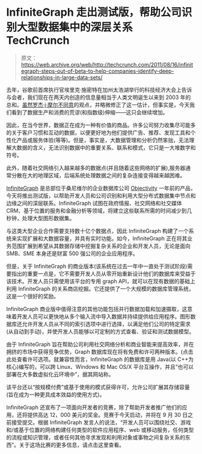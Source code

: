 # InfiniteGraph 走出测试版，帮助公司识别大型数据集中的深层关系 TechCrunch

> 原文：<https://web.archive.org/web/http://techcrunch.com/2011/08/16/infinitegraph-steps-out-of-beta-to-help-companies-identify-deep-relationships-in-large-data-sets/>

去年，谷歌前首席执行官埃里克·施密特在加州太浩湖举行的科技经济大会上告诉与会者，我们现在在两天内创造的信息量相当于人类文明诞生以来到 2003 年的总和。[虽然罗杰·j·摩尔不同意](https://web.archive.org/web/20230205033337/http://www.readwriteweb.com/cloud/2011/02/are-we-really-creating-as-much.php)的观点，并略微修正了这一估计，但事实是，今天我们看到了数据生产和消费的荒谬(和指数级)伸缩——这只会继续增加。

因此，在当今世界，数据正在成为一种有价值的商品。许多公司努力收集尽可能多的关于客户习惯和互动的数据，以便更好地为他们提供广告、推荐、发现工具和个性化产品或服务体验(等等)。但是，事实是，大数据管理和分析仍然笨拙，无法理解大数据的含义，无法识别数据中的重要关系、联系和模式，它只是一大堆数字和符号。

此外，随着社交网络引入越来越多的数据点(并且随着这些网络的扩展),服务器通常分散在大的地理区域，后端系统处理数据之间的复杂连接变得越来越困难。

[InfiniteGraph](https://web.archive.org/web/20230205033337/http://www.infinitegraph.com/) 是总部位于桑尼维尔的企业数据库公司 [Objectivity](https://web.archive.org/web/20230205033337/http://www.objectivity.com/) 一年前的产品，今天将推出测试版，以帮助开发人员和公司识别和利用大型分布式数据集中节点和边缘之间的深层联系。InfiniteGraph 试图在政府情报、社交网络和社交媒体 CRM、基于位置的服务和金融分析等领域，将建立这些联系所需的时间减少到几秒钟，处理大型图形数据集。

与这类大型企业合作需要支持数十亿个数据点，因此 InfiniteGraph 构建了一个系统来实现扩展和大数据容量，并具有实时功能。如今，InfiniteGraph 正在将其业务范围扩展到希望从其数据存储中挖掘复杂关系的企业和开发人员，无论是面向 SMB、SME 本身还是财富 500 强公司的企业应用程序。

但是，关于 InfiniteGraph 的商业版本(该系统在过去一年中一直处于测试阶段)需要指出的重要一点是，它不需要开发人员从零开始重新设计他们的数据库来受益于该技术。开发人员只需使用该平台的专用 graph API，就可以在现有数据的基础上利用 InfiniteGraph 的关系商店挖掘。它还提供了一个大规模的数据库管理系统，这是一个很好的奖励。

InfiniteGraph 商业版中值得注意的其他功能包括并行数据加载和加速摄取，这意味着开发人员可以更快地从多个输入流中导入数据并持续提供给应用程序。图形数据库还允许开发人员从不同的索引选项中进行选择，以满足他们公司的特定需求(从自动到手动)，并使开发人员能够以可定制的方式查看、验证和测试数据模型。

由于 InfiniteGraph 旨在帮助公司利用社交网络分析和商业智能来提高效率，并在拥挤的市场中获得竞争优势，Graph 数据库现在将有免费和许可两种版本。(点击此处查看许可选项。就兼容性而言，InfiniteGraph 的数据库是用 Java(以 C++为核心)编写的，可以跨 Linux、Windows 和 Mac OS/X 平台互操作，并且“也可以部署在大多数虚拟化云环境中”，据其网站称。

该平台还以“按规模付费”或基于使用的模式获得许可，允许公司扩展其存储容量(旨在成为一种更具成本效益的使用方式)。

InfiniteGraph 还宣布了一项面向开发者的竞赛，除了帮助开发者推广他们的应用，还将提供高达 12，000 美元的奖金。竞赛于今天启动，并将在 9 月 30 日之前接受提交。根据 InfiniteGraph 发言人的说法，“开发人员可以围绕社交、游戏和/或基于位置的网络构建任何类型的软件应用程序、web 或移动服务，任何类型的流程或知识管理，或者任何其他寻求发现和利用对象或事物之间复杂关系的东西”。关于这场比赛的更多信息，请点击这里查看。